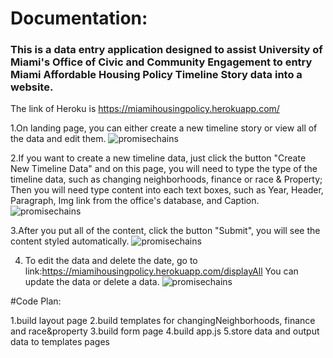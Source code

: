 # Documentation: #

### This is a data entry application designed to assist University of Miami's Office of Civic and Community Engagement to entry Miami Affordable Housing Policy Timeline Story data into a website. ###

The link of Heroku is https://miamihousingpolicy.herokuapp.com/

1.On landing page, you can either create a new timeline story or view all of the data and edit them. 
![promisechains](https://cloud.githubusercontent.com/assets/13953268/24924656/86945d12-1ec3-11e7-8193-42658bbab9c2.png)

2.If you want to create a new timeline data, just click the button "Create New Timeline Data" and on this page, you will need to type the type of the timeline data, such as changing neighborhoods, finance or race & Property; Then you will need type content into each text boxes, such as Year, Header, Paragraph, Img link from the office's database, and Caption. 
![promisechains](https://cloud.githubusercontent.com/assets/13953268/24925420/33dbf924-1ec6-11e7-9830-62785db12190.png)

3.After you put all of the content, click the button "Submit", you will see the content styled automatically. 
![promisechains](https://cloud.githubusercontent.com/assets/13953268/24925457/5091d138-1ec6-11e7-816f-80c4c99466d9.png)

4. To edit the data and delete the date, go to link:https://miamihousingpolicy.herokuapp.com/displayAll   You can update the data or delete a data. 
![promisechains](https://cloud.githubusercontent.com/assets/13953268/24925534/921e3be6-1ec6-11e7-9e4e-3822b0c91b4f.png)


#Code Plan:

1.build layout page
2.build templates for changingNeighborhoods, finance and race&property
3.build form page
4.build app.js
5.store data and output data to templates pages
